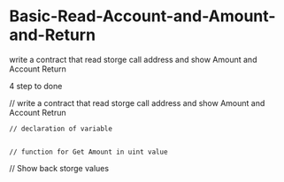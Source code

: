 # Basic-Read-Account-and-Amount-and-Return
write a contract that read storge call address and show Amount and Account Return
 
 
 4 step to done
 


  // write a contract that read storge call address and show Amount and Account Retrun 

  
    // declaration of variable
    

    // function for Get Amount in uint value 
 
  
   // Show back storge values 
   

 
